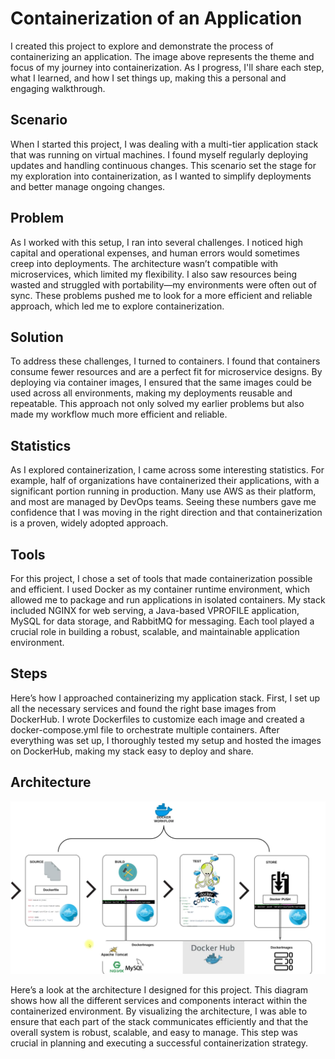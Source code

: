 
# Containerization of an Application

I created this project to explore and demonstrate the process of containerizing an application. The image above represents the theme and focus of my journey into containerization. As I progress, I'll share each step, what I learned, and how I set things up, making this a personal and engaging walkthrough.

## Scenario


When I started this project, I was dealing with a multi-tier application stack that was running on virtual machines. I found myself regularly deploying updates and handling continuous changes. This scenario set the stage for my exploration into containerization, as I wanted to simplify deployments and better manage ongoing changes.

## Problem


As I worked with this setup, I ran into several challenges. I noticed high capital and operational expenses, and human errors would sometimes creep into deployments. The architecture wasn’t compatible with microservices, which limited my flexibility. I also saw resources being wasted and struggled with portability—my environments were often out of sync. These problems pushed me to look for a more efficient and reliable approach, which led me to explore containerization.

## Solution

To address these challenges, I turned to containers. I found that containers consume fewer resources and are a perfect fit for microservice designs. By deploying via container images, I ensured that the same images could be used across all environments, making my deployments reusable and repeatable. This approach not only solved my earlier problems but also made my workflow much more efficient and reliable.

## Statistics

As I explored containerization, I came across some interesting statistics. For example, half of organizations have containerized their applications, with a significant portion running in production. Many use AWS as their platform, and most are managed by DevOps teams. Seeing these numbers gave me confidence that I was moving in the right direction and that containerization is a proven, widely adopted approach.

## Tools

For this project, I chose a set of tools that made containerization possible and efficient. I used Docker as my container runtime environment, which allowed me to package and run applications in isolated containers. My stack included NGINX for web serving, a Java-based VPROFILE application, MySQL for data storage, and RabbitMQ for messaging. Each tool played a crucial role in building a robust, scalable, and maintainable application environment.

## Steps

Here’s how I approached containerizing my application stack. First, I set up all the necessary services and found the right base images from DockerHub. I wrote Dockerfiles to customize each image and created a docker-compose.yml file to orchestrate multiple containers. After everything was set up, I thoroughly tested my setup and hosted the images on DockerHub, making my stack easy to deploy and share.

## Architecture

![Architecture Diagram](Diagrams/architecture.png)

Here’s a look at the architecture I designed for this project. This diagram shows how all the different services and components interact within the containerized environment. By visualizing the architecture, I was able to ensure that each part of the stack communicates efficiently and that the overall system is robust, scalable, and easy to manage. This step was crucial in planning and executing a successful containerization strategy.
